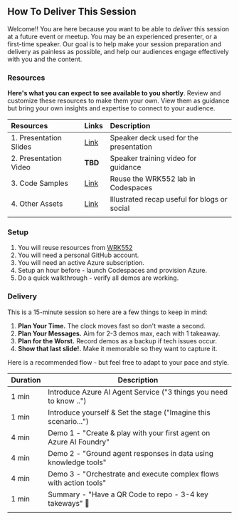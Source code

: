 ## How To Deliver This Session

Welcome!! You are here because you want to be able to _deliver_ this session at a future event or meetup. You may be an experienced presenter, or a first-time speaker. Our goal is to help make your session preparation and delivery as painless as possible, and help our audiences engage effectively with you and the content.

### Resources

**Here's what you can expect to see available to you shortly**. Review and customize these resources to make them your own. View them as guidance but bring your own insights and expertise to connect to your audience.

| Resources | Links | Description |
|:---|:---|:---|
| 1. Presentation Slides | [Link](https://aka.ms/AAuryug) | Speaker deck used for the presentation |
| 2. Presentation Video | **TBD** | Speaker training video for guidance|
| 3. Code Samples | [Link](https://aka.ms/aitour/WRK552) | Reuse the WRK552 lab in Codespaces |
| 4. Other Assets | [Link](./AIAgentService-TheaterSession.png) | Illustrated recap useful for blogs or social|
| | | |

### Setup

1. You will reuse resources from [WRK552](https://aka.ms/aitour/wrk552)
1. You will need a personal GitHub account.
1. You will need an active Azure subscription.
1. Setup an hour before - launch Codespaces and provision Azure.
1. Do a quick walkthrough - verify all demos are working.

### Delivery

This is a 15-minute session so here are a few things to keep in mind:

1. **Plan Your Time.** The clock moves fast so don't waste a second.
1. **Plan Your Messages.** Aim for 2-3 demos max, each with 1 takeaway.
1. **Plan for the Worst.** Record demos as a backup if tech issues occur.
1. **Show that last slide!.** Make it memorable so they want to capture it.

Here is a recommended flow - but feel free to adapt to your pace and style.

| Duration    | Description 
--------------|-------------
1 min | Introduce Azure AI Agent Service ("3 things you need to know ..")
1 min | Introduce yourself & Set the stage ("Imagine this scenario...")
4 min | Demo 1 - "Create & play with your first agent on Azure AI Foundry"
4 min | Demo 2 - "Ground agent responses in data using knowledge tools"
4 min | Demo 3 - "Orchestrate and execute complex flows with action tools"
1 min | Summary - "Have a QR Code to repo - 3-4 key takeways" 📸
| | |

